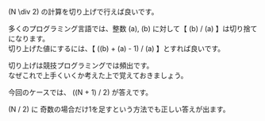 \(N \div 2\) の計算を切り上げで行えば良いです。

多くのプログラミング言語では、整数 \(a\), \(b\) に対して【 \(b\) / \(a\) 】は切り捨てになります。  
切り上げた値にするには、【 (\(b\) + \(a\) - 1) / \(a\) 】とすれば良いです。

切り上げは競技プログラミングでは頻出です。  
なぜこれで上手くいくか考えた上で覚えておきましょう。

今回のケースでは、 \((N + 1) / 2\) が答えです。

\(N / 2\) に 奇数の場合だけ1を足すという方法でも正しい答えが出ます。